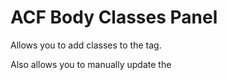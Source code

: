 # ACF Body Classes Panel

Allows you to add classes to the <body> tag.

Also allows you to manually update the <title> tag.

Visible on the Post/Page edit pages.